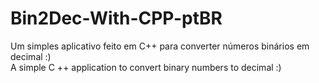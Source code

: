 # Bin2Dec-With-CPP-ptBR
Um simples aplicativo feito em C++ para converter números binários em decimal :)
<br>A simple C ++ application to convert binary numbers to decimal :)
